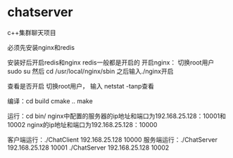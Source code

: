 # chatserver
c++集群聊天项目

必须先安装nginx和redis

安装好后开启redis和nginx
redis一般都是开启的
开启nginx： 切换root用户 sudo su 
然后  cd /usr/local/nginx/sbin  之后输入./nginx开启

查看是否开启
切换root用户， 输入 netstat -tanp查看

编译：cd build  cmake ..    make

运行：cd bin/
nginx中配置的服务器的ip地址和端口为192.168.25.128：10001和10002
nginx的ip地址和端口为192.168.25.128：10000

客户端运行：./ChatClient 192.168.25.128 10000
服务端运行：./ChatServer 192.168.25.128 10001
           ./ChatServer 192.168.25.128 10002

           
